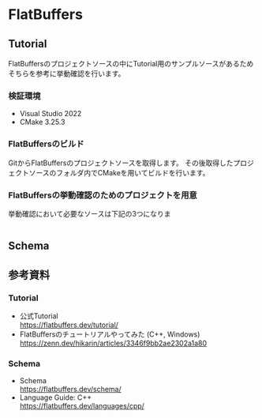 # FlatBuffers



## Tutorial
FlatBuffersのプロジェクトソースの中にTutorial用のサンプルソースがあるためそちらを参考に挙動確認を行います。

### 検証環境
* Visual Studio 2022
* CMake 3.25.3

### FlatBuffersのビルド
GitからFlatBuffersのプロジェクトソースを取得します。
その後取得したプロジェクトソースのフォルダ内でCMakeを用いてビルドを行います。

### FlatBuffersの挙動確認のためのプロジェクトを用意
挙動確認において必要なソースは下記の3つになりま
```必要ソース

```


## Schema

## 参考資料
### Tutorial
* 公式Tutorial  
https://flatbuffers.dev/tutorial/
* FlatBuffersのチュートリアルやってみた (C++, Windows)
https://zenn.dev/hikarin/articles/3346f9bb2ae2302a1a80
### Schema
* Schema  
https://flatbuffers.dev/schema/
* Language Guide: C++  
https://flatbuffers.dev/languages/cpp/